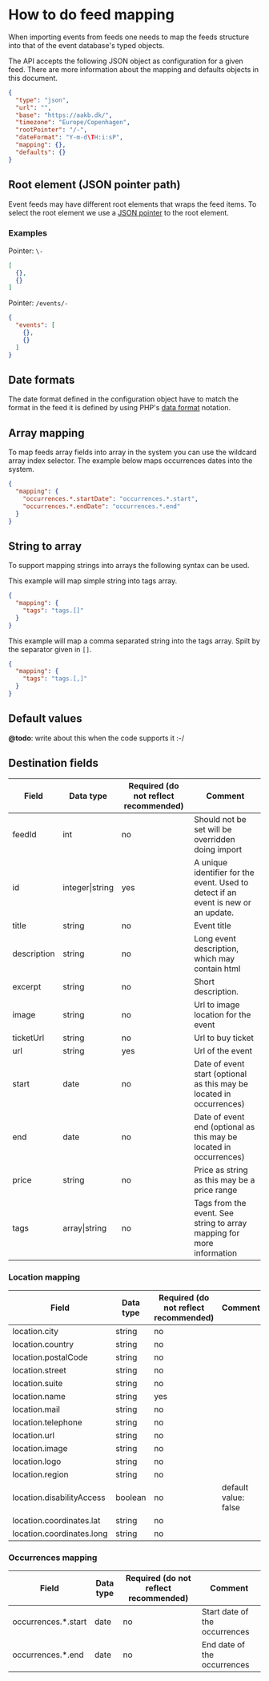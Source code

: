 # How to do feed mapping

When importing events from feeds one needs to map the feeds structure into that of the event database's typed objects.

The API accepts the following JSON object as configuration for a given feed. There are more information about the
mapping and defaults objects in this document.

```json
{
  "type": "json",
  "url": "",
  "base": "https://aakb.dk/",
  "timezone": "Europe/Copenhagen",
  "rootPointer": "/-",
  "dateFormat": "Y-m-d\TH:i:sP",
  "mapping": {},
  "defaults": {}
}
```

## Root element (JSON pointer path)

Event feeds may have different root elements that wraps the feed items. To select the root element we use a
[JSON pointer](https://datatracker.ietf.org/doc/html/rfc6901) to the root element.

### Examples

Pointer: `\-`

```json
[
  {},
  {}
]
```

Pointer: `/events/-`

```json
{
  "events": [ 
    {},
    {}
  ]
}
```

## Date formats

The date format defined in the configuration object have to match the format in the feed it is defined by using PHP's
[data format](https://www.php.net/manual/en/datetime.format.php) notation.

## Array mapping

To map feeds array fields into array in the system you can use the wildcard array index selector. The example below maps
occurrences dates into the system.

```json
{
  "mapping": {
    "occurrences.*.startDate": "occurrences.*.start", 
    "occurrences.*.endDate": "occurrences.*.end"
  }
}
```

## String to array

To support mapping strings into arrays the following syntax can be used.

This example will map simple string into tags array.

```json
{
  "mapping": {
    "tags": "tags.[]"
  }
}
```

This example will map a comma separated string into the tags array. Spilt by the separator given in `[]`.

```json
{
  "mapping": {
    "tags": "tags.[,]"
  }
}
```

## Default values

**@todo**: write about this when the code supports it :-/

## Destination fields

| Field       | Data type       | Required (do not reflect recommended) | Comment                                                                            |
|-------------|-----------------|---------------------------------------|------------------------------------------------------------------------------------|
| feedId      | int             | no                                    | Should not be set will be overridden doing import                                  |
| id          | integer\|string | yes                                   | A unique identifier for the event. Used to detect if an event is new or an update. |
| title       | string          | no                                    | Event title                                                                        |
| description | string          | no                                    | Long event description, which may contain html                                     |
| excerpt     | string          | no                                    | Short description.                                                                 |
| image       | string          | no                                    | Url to image location for the event                                                |
| ticketUrl   | string          | no                                    | Url to buy ticket                                                                  |
| url         | string          | yes                                   | Url of the event                                                                   |
| start       | date            | no                                    | Date of event start (optional as this may be located in occurrences)               |
| end         | date            | no                                    | Date of event end (optional as this may be located in occurrences)                 |
| price       | string          | no                                    | Price as string as this may be a price range                                       |
| tags        | array\|string   | no                                    | Tags from the event. See string to array mapping for more information              |

### Location mapping

| Field                     | Data type | Required (do not reflect recommended) | Comment              |
|---------------------------|-----------|---------------------------------------|----------------------|
| location.city             | string    | no                                    |                      |
| location.country          | string    | no                                    |                      |
| location.postalCode       | string    | no                                    |                      |
| location.street           | string    | no                                    |                      |
| location.suite            | string    | no                                    |                      |
| location.name             | string    | yes                                   |                      |
| location.mail             | string    | no                                    |                      |
| location.telephone        | string    | no                                    |                      |
| location.url              | string    | no                                    |                      |
| location.image            | string    | no                                    |                      |
| location.logo             | string    | no                                    |                      |
| location.region           | string    | no                                    |                      |
| location.disabilityAccess | boolean   | no                                    | default value: false |
| location.coordinates.lat  | string    | no                                    |                      |
| location.coordinates.long | string    | no                                    |                      |

### Occurrences mapping

| Field               | Data type | Required (do not reflect recommended) | Comment                       |
|---------------------|-----------|---------------------------------------|-------------------------------|
| occurrences.*.start | date      | no                                    | Start date of the occurrences |
| occurrences.*.end   | date      | no                                    | End date of the occurrences   |
